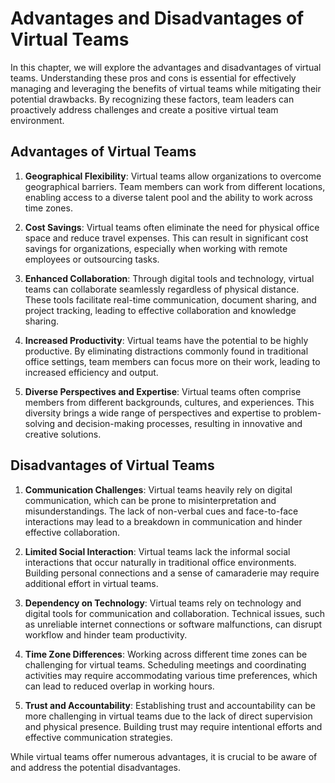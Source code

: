 # Advantages and Disadvantages of Virtual Teams

In this chapter, we will explore the advantages and disadvantages of virtual teams. Understanding these pros and cons is essential for effectively managing and leveraging the benefits of virtual teams while mitigating their potential drawbacks. By recognizing these factors, team leaders can proactively address challenges and create a positive virtual team environment.

## Advantages of Virtual Teams

1. **Geographical Flexibility**: Virtual teams allow organizations to overcome geographical barriers. Team members can work from different locations, enabling access to a diverse talent pool and the ability to work across time zones.
    
2. **Cost Savings**: Virtual teams often eliminate the need for physical office space and reduce travel expenses. This can result in significant cost savings for organizations, especially when working with remote employees or outsourcing tasks.
    
3. **Enhanced Collaboration**: Through digital tools and technology, virtual teams can collaborate seamlessly regardless of physical distance. These tools facilitate real-time communication, document sharing, and project tracking, leading to effective collaboration and knowledge sharing.
    
4. **Increased Productivity**: Virtual teams have the potential to be highly productive. By eliminating distractions commonly found in traditional office settings, team members can focus more on their work, leading to increased efficiency and output.
    
5. **Diverse Perspectives and Expertise**: Virtual teams often comprise members from different backgrounds, cultures, and experiences. This diversity brings a wide range of perspectives and expertise to problem-solving and decision-making processes, resulting in innovative and creative solutions.
    

## Disadvantages of Virtual Teams

1. **Communication Challenges**: Virtual teams heavily rely on digital communication, which can be prone to misinterpretation and misunderstandings. The lack of non-verbal cues and face-to-face interactions may lead to a breakdown in communication and hinder effective collaboration.
    
2. **Limited Social Interaction**: Virtual teams lack the informal social interactions that occur naturally in traditional office environments. Building personal connections and a sense of camaraderie may require additional effort in virtual teams.
    
3. **Dependency on Technology**: Virtual teams rely on technology and digital tools for communication and collaboration. Technical issues, such as unreliable internet connections or software malfunctions, can disrupt workflow and hinder team productivity.
    
4. **Time Zone Differences**: Working across different time zones can be challenging for virtual teams. Scheduling meetings and coordinating activities may require accommodating various time preferences, which can lead to reduced overlap in working hours.
    
5. **Trust and Accountability**: Establishing trust and accountability can be more challenging in virtual teams due to the lack of direct supervision and physical presence. Building trust may require intentional efforts and effective communication strategies.
    

While virtual teams offer numerous advantages, it is crucial to be aware of and address the potential disadvantages.
